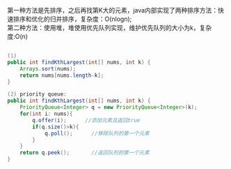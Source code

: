 第一种方法是先排序，之后再找第K大的元素，java内部实现了两种排序方法：快速排序和优化的归并排序，复杂度：O(nlogn);      
第二种方法：使用堆，堆使用优先队列实现，维护优先队列的大小为k，复杂度:O(n)
```java

(1)
public int findKthLargest(int[] nums, int k) {
    Arrays.sort(nums);
    return nums[nums.length-k];
}

(2) priority queue:
public int findKthLargest(int[] nums, int k) {
    PriorityQueue<Integer> q = new PriorityQueue<Integer>(k);
    for(int i: nums){
        q.offer(i);      //添加元素且返回true
        if(q.size()>k){
            q.poll();      //移除队列的第一个元素
        }
    }
    return q.peek();       //返回队列的第一个元素
}

```
